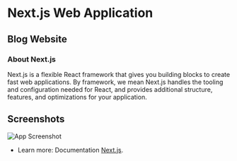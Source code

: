
# Next.js Web Application

## Blog Website 

### About Next.js

Next.js is a flexible React framework that gives you building blocks to create fast web applications. By framework, we mean Next.js handles the tooling and configuration needed for React, and provides additional structure, features, and optimizations for your application.


## Screenshots

![App Screenshot](https://i.postimg.cc/6qB5FNcx/nextjs-blog1342.png)


* Learn more:
Documentation [Next.js](https://nextjs.org/learn/foundations/about-nextjs/what-is-nextjs).